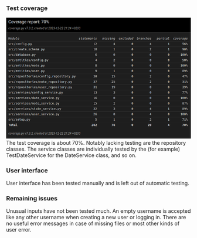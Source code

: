 ### Test coverage
![](./images/test_coverage.png)
The test coverage is about 70%. Notably lacking testing are the repository classes. The service classes are individually tested by the (for example) TestDateService for the DateService class, and so on.

### User interface
User interface has been tested manually and is left out of automatic testing.

### Remaining issues
Unusual inputs have not been tested much. An empty username is accepted like any other username when creating a new user or logging in. There are no useful error messages in case of missing files or most other kinds of user error.